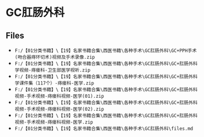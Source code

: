 # GC肛肠外科

## Files

- `F:/【01分类书籍】\【19】名家书籍合集\西医书籍\各种手术\GC肛肠外科\GC+PPH手术(吻合器痔环切术)视频及手术录像.zip`
- `F:/【01分类书籍】\【19】名家书籍合集\西医书籍\各种手术\GC肛肠外科\GC+肛肠外科学视频-痔瘘科-卫生部医学视听.zip`
- `F:/【01分类书籍】\【19】名家书籍合集\西医书籍\各种手术\GC肛肠外科\GC+肛肠外科学课件集（117个）-痔瘘科-医学.zip`
- `F:/【01分类书籍】\【19】名家书籍合集\西医书籍\各种手术\GC肛肠外科\GC+肛肠外科视频-手术视频-痔瘘科视频-医学(01).zip`
- `F:/【01分类书籍】\【19】名家书籍合集\西医书籍\各种手术\GC肛肠外科\GC+肛肠外科视频-手术视频-痔瘘科视频-医学(02).zip`
- `F:/【01分类书籍】\【19】名家书籍合集\西医书籍\各种手术\GC肛肠外科\GC+肛肠外科视频-手术视频-痔瘘科视频-医学.zip`
- `F:/【01分类书籍】\【19】名家书籍合集\西医书籍\各种手术\GC肛肠外科\files.md`
